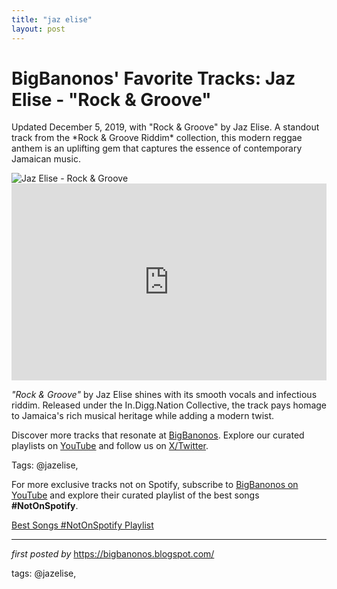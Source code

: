 ```yaml
---
title: "jaz elise"
layout: post
---
```

<!-- Post Title -->
<h1 >BigBanonos' Favorite Tracks: Jaz Elise - "Rock & Groove"</h1> <!-- Introductory Text -->
<p >Updated December 5, 2019, with "Rock & Groove" by Jaz Elise. A standout track from the *Rock & Groove Riddim* collection, this modern reggae anthem is an uplifting gem that captures the essence of contemporary Jamaican music.</p> <!-- Featured Image -->
<div > <img src="https://oaccessjamaica.com/wp-content/uploads/2019/08/d4a25b66-7d56-4d72-93ef-1419ce0e4ec7-1.jpg" alt="Jaz Elise - Rock & Groove" />
</div> <!-- YouTube Video Embed -->
<div > <iframe width="100%" height="315" src="https://www.youtube.com/embed/h933FbXuYLw" title="Jaz Elise - 'Rock & Groove'" frameborder="0" allow="accelerometer; autoplay; encrypted-media; gyroscope; picture-in-picture; web-share" referrerpolicy="strict-origin-when-cross-origin" allowfullscreen></iframe>
</div> <!-- Song Information -->
<div > <p><em>"Rock & Groove"</em> by Jaz Elise shines with its smooth vocals and infectious riddim. Released under the In.Digg.Nation Collective, the track pays homage to Jamaica's rich musical heritage while adding a modern twist.</p>
</div> <!-- Footer Links -->
<div > <p>Discover more tracks that resonate at <a href="https://bigbanonos.blogspot.com/" target="_blank">BigBanonos</a>. Explore our curated playlists on <a href="https://www.youtube.com/@BigBanonos" target="_blank">YouTube</a> and follow us on <a href="https://x.com/bigbanonos" target="_blank">X/Twitter</a>.</p>
</div> <!-- Tags -->
<p >Tags: @jazelise,</p>


<!--Subscribe and Playlist Links-->
<div>
    <p>For more exclusive tracks not on Spotify, subscribe to <a href="https://www.youtube.com/@BigBanonos" target="_blank">BigBanonos on YouTube</a> and explore their curated playlist of the best songs <strong>#NotOnSpotify</strong>.</p>
    <p><a href="https://www.youtube.com/playlist?list=PLtuNtuTatqI0kFahUCbtbfenC_ET5O_tr" target="_blank">Best Songs #NotOnSpotify Playlist<br /></a></p></div>

<hr />

<p><em>first posted by</em> <a href="https://bigbanonos.blogspot.com/" rel="noopener" target="_new">https://bigbanonos.blogspot.com/</a></p>

<p>tags: @jazelise,</p>
